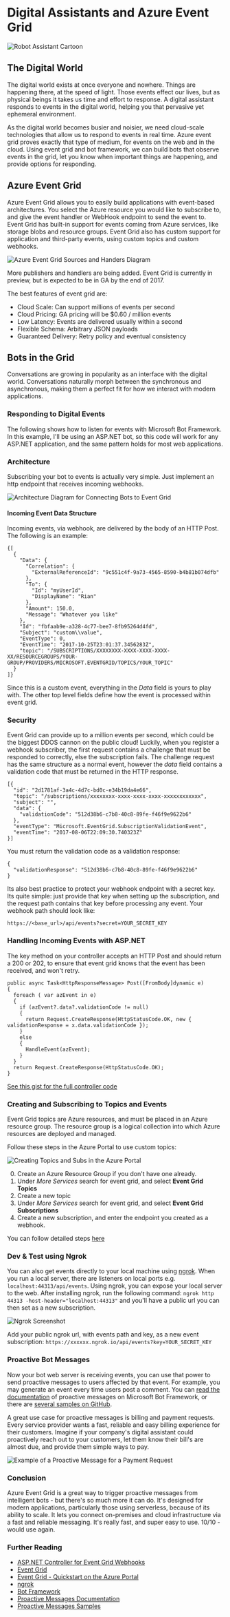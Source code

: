 # Digital Assistants and Azure Event Grid


![Robot Assistant Cartoon](/images/robot.jpg)

## The Digital World

The digital world exists at once everyone and nowhere. Things are happening there, at the speed of light. Those events effect our lives, but as physical beings it takes us time and effort to response. A digital assistant responds to events in the digital world, helping you that pervasive yet ephemeral environment. 

As the digital world becomes busier and noisier, we need cloud-scale technologies that allow us to respond to events in real time. Azure event grid proves exactly that type of medium, for events on the web and in the cloud. Using event grid and bot framework, we can build bots that observe events in the grid, let you know when important things are happening, and provide options for responding.

## Azure Event Grid

Azure Event Grid allows you to easily build applications with event-based architectures. You select the Azure resource you would like to subscribe to, and give the event handler or WebHook endpoint to send the event to. Event Grid has built-in support for events coming from Azure services, like storage blobs and resource groups. Event Grid also has custom support for application and third-party events, using custom topics and custom webhooks.

![Azure Event Grid Sources and Handers Diagram](https://docs.microsoft.com/en-us/azure/event-grid/media/overview/functional-model.png)

More publishers and handlers are being added. Event Grid is currently in preview, but is expected to be in GA by the end of 2017.

The best features of event grid are:

* Cloud Scale: Can support millions of events per second
* Cloud Pricing: GA pricing will be $0.60 / million events
* Low Latency: Events are delivered usually within a second
* Flexible Schema: Arbitrary JSON payloads
* Guaranteed Delivery: Retry policy and eventual consistency

## Bots in the Grid

Conversations are growing in popularity as an interface with the digital world. Conversations naturally morph between the synchronous and asynchronous, making them a perfect fit for how we interact with modern applications. 

### Responding to Digital Events

The following shows how to listen for events with Microsoft Bot Framework. In this example, I'll be using an ASP.NET bot, so this code will work for any ASP.NET application, and the same pattern holds for most web applications.

### Architecture

Subscribing your bot to events is actually very simple. Just implement an http endpoint that receives incoming webhooks.

![Architecture Diagram for Connecting Bots to Event Grid](/content/images/2017/10/boteventgridarchitecture.png)

#### Incoming Event Data Structure

Incoming events, via webhook, are delivered by the body of an HTTP Post. The following is an example:

```.language-json
{[
  {
    "Data": {
      "Correlation": {
        "ExternalReferenceId": "9c551c4f-9a73-4565-8590-b4b81b074dfb"
      },
      "To": {
        "Id": "myUserId",
        "DisplayName": "Rian"
      },
      "Amount": 150.0,
      "Message": "Whatever you like"
    },
    "Id": "fbfaab9e-a328-4c77-bee7-8fb95264d4fd",
    "Subject": "custom\\value",
    "EventType": 0,
    "EventTime": "2017-10-25T23:01:37.3456283Z",
    "topic": "/SUBSCRIPTIONS/XXXXXXXX-XXXX-XXXX-XXXX-XX/RESOURCEGROUPS/YOUR-GROUP/PROVIDERS/MICROSOFT.EVENTGRID/TOPICS/YOUR_TOPIC"
  }
]}
```

Since this is a custom event, everything in the *Data* field is yours to play with. The other top level fields define how the event is processed within event grid.

### Security

Event Grid can provide up to a million events per second, which could be the biggest DDOS cannon on the public cloud! Luckily, when you register a webhook subscriber, the first request contains a challenge that must be responded to correctly, else the subscription fails. The challenge request has the same structure as a normal event, however the *data* field contains a validation code that must be returned in the HTTP response.

```.language-json
[{
  "id": "2d1781af-3a4c-4d7c-bd0c-e34b19da4e66",
  "topic": "/subscriptions/xxxxxxxx-xxxx-xxxx-xxxx-xxxxxxxxxxxx",
  "subject": "",
  "data": {
    "validationCode": "512d38b6-c7b8-40c8-89fe-f46f9e9622b6"
  },
  "eventType": "Microsoft.EventGrid.SubscriptionValidationEvent",
  "eventTime": "2017-08-06T22:09:30.740323Z"
}]
```

You must return the validation code as a validation response:
```.language-json
{
  "validationResponse": "512d38b6-c7b8-40c8-89fe-f46f9e9622b6"
}
```

Its also best practice to protect your webhook endpoint with a secret key. Its quite simple: just provide that key when setting up the subscription, and the request path contains that key before processing any event. Your webhook path should look like:

`https://<base_url>/api/events?secret=YOUR_SECRET_KEY`


### Handling Incoming Events with ASP.NET

The key method on your controller accepts an HTTP Post and should return a 200 or 202, to ensure that event grid knows that the event has been received, and won't retry.
```.language-csharp
public async Task<HttpResponseMessage> Post([FromBody]dynamic e)
{
  foreach ( var azEvent in e)
  {
    if (azEvent?.data?.validationCode != null)
    {
      return Request.CreateResponse(HttpStatusCode.OK, new { validationResponse = x.data.validationCode });
    }
    else
    {
      HandleEvent(azEvent);
    }
  }
  return Request.CreateResponse(HttpStatusCode.OK);
}
```
[See this gist for the full controller code](https://gist.github.com/xtellurian/1ee357452668d7c3f46b83410c84435c)

### Creating and Subscribing to Topics and Events

Event Grid topics are Azure resources, and must be placed in an Azure resource group. The resource group is a logical collection into which Azure resources are deployed and managed.

Follow these steps in the Azure Portal to use custom topics:

![Creating Topics and Subs in the Azure Portal](/content/images/2017/10/eventgridportal.PNG)


0. Create an Azure Resource Group if you don't have one already.
1. Under *More Services* search for event grid, and select **Event Grid Topics**
2. Create a new topic
3. Under *More Services* search for event grid, and select **Event Grid Subscriptions**
4. Create a new subscription, and enter the endpoint you created as a webhook.

You can follow detailed steps [here](https://docs.microsoft.com/en-us/azure/event-grid/custom-event-quickstart-portal)

### Dev & Test using Ngrok

You can also get events directly to your local machine using [ngrok](https://ngrok.com/). When you run a local server, there are listeners on local ports e.g. `localhost:44313/api/events`. Using ngrok, you can expose your local server to the web. After installing ngrok, run the following command: `ngrok http 44313 -host-header="localhost:44313"` and you'll have a public url you can then set as a new subscription.

![Ngrok Screenshot](/content/images/2017/10/ngrokexample.PNG)

Add your public ngrok url, with events path and key, as a new event subscription: `https://xxxxxx.ngrok.io/api/events?key=YOUR_SECRET_KEY`



### Proactive Bot Messages

Now your bot web server is receiving events, you can use that power to send proactive messages to users affected by that event. For example, you may generate an event every time users post a comment. You can [read the documentation](https://docs.microsoft.com/en-us/bot-framework/nodejs/bot-builder-nodejs-proactive-messages) of proactive messages on Microsoft Bot Framework, or there are [several samples on GitHub](https://github.com/MicrosoftDX/botFramework-proactiveMessages).

A great use case for proactive messages is billing and payment requests. Every service provider wants a fast, reliable and easy billing experience for their customers. Imagine if your company's digital assistant could proactively reach out to your customers, let them know their bill's are almost due, and provide them simple ways to pay.

![Example of a Proactive Message for a Payment Request](/content/images/2017/10/PaymentRequest.PNG)


### Conclusion

Azure Event Grid is a great way to trigger proactive messages from intelligent bots - but there's so much more it can do. It's designed for modern applications, particularly those using serverless, because of its ability to scale. It lets you connect on-premises and cloud infrastructure via a fast and reliable messaging. It's really fast, and super easy to use. 10/10 - would use again.


### Further Reading
* [ASP.NET Controller for Event Grid Webhooks](https://gist.github.com/xtellurian/1ee357452668d7c3f46b83410c84435c)
* [Event Grid](https://docs.microsoft.com/en-us/azure/event-grid/)
* [Event Grid - Quickstart on the Azure Portal](https://docs.microsoft.com/en-us/azure/event-grid/custom-event-quickstart-portal)
* [ngrok](https://ngrok.com/)
* [Bot Framework](https://docs.microsoft.com/en-us/bot-framework/)
* [Proactive Messages Documentation](https://docs.microsoft.com/en-us/bot-framework/nodejs/bot-builder-nodejs-proactive-messages)
* [Proactive Messages Samples](https://github.com/MicrosoftDX/botFramework-proactiveMessages)
